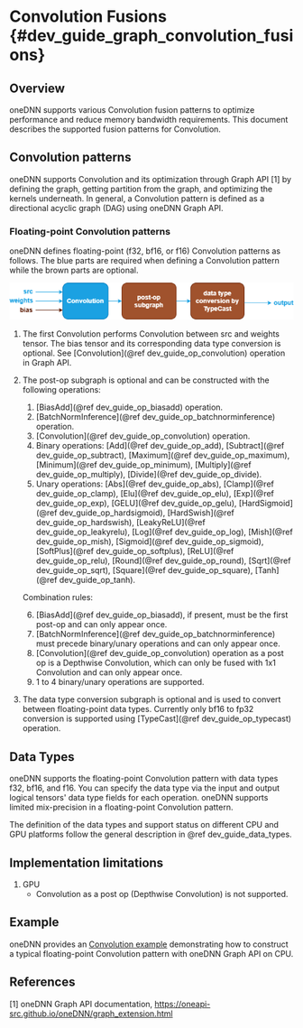 Convolution Fusions {#dev_guide_graph_convolution_fusions}
===========================================================

## Overview

oneDNN supports various Convolution fusion patterns to optimize performance and
reduce memory bandwidth requirements. This document describes the supported
fusion patterns for Convolution.

## Convolution patterns

oneDNN supports Convolution and its optimization through Graph API [1] by
defining the graph, getting partition from the graph, and optimizing the kernels
underneath. In general, a Convolution pattern is defined as a directional acyclic
graph (DAG) using oneDNN Graph API.

### Floating-point Convolution patterns

oneDNN defines floating-point (f32, bf16, or f16) Convolution patterns as follows.
The blue parts are required when defining a Convolution pattern while the brown
parts are optional.

![Convolution pattern](images/conv_pattern.png)

1. The first Convolution performs Convolution between src and weights tensor.
   The bias tensor and its corresponding data type conversion is optional. See [Convolution](@ref dev_guide_op_convolution)
   operation in Graph API.
2. The post-op subgraph is optional and can be constructed with the following operations:
   1. [BiasAdd](@ref dev_guide_op_biasadd) operation.
   2. [BatchNormInference](@ref dev_guide_op_batchnorminference) operation.
   3. [Convolution](@ref dev_guide_op_convolution) operation.
   4. Binary operations: [Add](@ref dev_guide_op_add),
      [Subtract](@ref dev_guide_op_subtract), [Maximum](@ref dev_guide_op_maximum),
      [Minimum](@ref dev_guide_op_minimum), [Multiply](@ref dev_guide_op_multiply),
      [Divide](@ref dev_guide_op_divide).
   5. Unary operations: [Abs](@ref dev_guide_op_abs),
      [Clamp](@ref dev_guide_op_clamp), [Elu](@ref dev_guide_op_elu),
      [Exp](@ref dev_guide_op_exp), [GELU](@ref dev_guide_op_gelu),
      [HardSigmoid](@ref dev_guide_op_hardsigmoid), [HardSwish](@ref dev_guide_op_hardswish),
      [LeakyReLU](@ref dev_guide_op_leakyrelu), [Log](@ref dev_guide_op_log),
      [Mish](@ref dev_guide_op_mish), [Sigmoid](@ref dev_guide_op_sigmoid),
      [SoftPlus](@ref dev_guide_op_softplus), [ReLU](@ref dev_guide_op_relu),
      [Round](@ref dev_guide_op_round), [Sqrt](@ref dev_guide_op_sqrt),
      [Square](@ref dev_guide_op_square), [Tanh](@ref dev_guide_op_tanh).

   Combination rules:

   6. [BiasAdd](@ref dev_guide_op_biasadd), if present, must be the first post-op
      and can only appear once.
   7. [BatchNormInference](@ref dev_guide_op_batchnorminference) must precede
      binary/unary operations and can only appear once.
   8. [Convolution](@ref dev_guide_op_convolution) operation as a post op is a Depthwise
      Convolution, which can only be fused with 1x1 Convolution and can only appear
      once.
   9. 1 to 4 binary/unary operations are supported.

3. The data type conversion subgraph is optional and is used to convert between
   floating-point data types. Currently only bf16 to fp32 conversion is supported
   using [TypeCast](@ref dev_guide_op_typecast) operation.

## Data Types

oneDNN supports the floating-point Convolution pattern with data types f32,
bf16, and f16. You can specify the data type via the input and output logical
tensors' data type fields for each operation. oneDNN supports limited mix-precision
in a floating-point Convolution pattern.

The definition of the data types and support status on different CPU and GPU
platforms follow the general description in @ref dev_guide_data_types.

## Implementation limitations

1. GPU
   - Convolution as a post op (Depthwise Convolution) is not supported.

## Example

oneDNN provides an [Convolution
example](https://github.com/oneapi-src/oneDNN/tree/main/examples/graph/cpu_getting_started.cpp)
demonstrating how to construct a typical floating-point Convolution pattern with oneDNN
Graph API on CPU.

## References

[1] oneDNN Graph API documentation, https://oneapi-src.github.io/oneDNN/graph_extension.html
